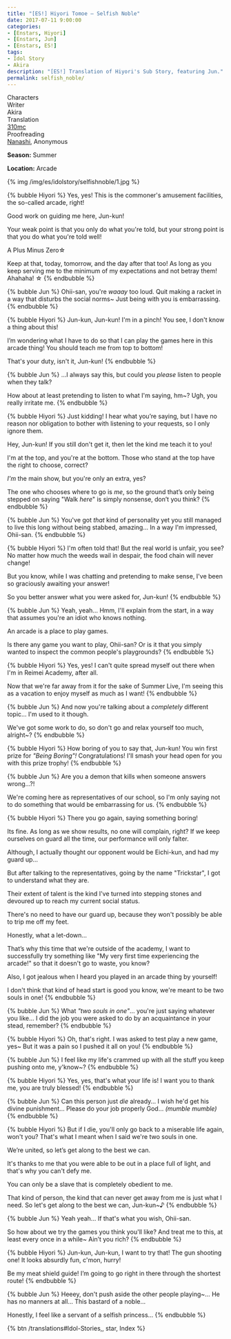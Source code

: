 ```yaml
---
title: "[ES!] Hiyori Tomoe – Selfish Noble"
date: 2017-07-11 9:00:00
categories:
- [Enstars, Hiyori]
- [Enstars, Jun]
- [Enstars, ES!]
tags:
- Idol Story
- Akira
description: "[ES!] Translation of Hiyori's Sub Story, featuring Jun."
permalink: selfish_noble/
---
```

<div class="three-wrapper" style="--storyColor:#965e7d;--storyColor-rgb:150,94,125;--storyColor-h:326.8;--storyColor-s: 23%;--storyColor-l:47.8%;">
    <div class="info-area">
        <div class="info">
            <div class="info-item characters">
                <div class="label">
                    Characters
                </div>
                <div class="value">
								<a href="/categories/Enstars/Hiyori" character="Hiyori"></a>
                <a href="/categories/Enstars/Jun" character="Jun"></a>
                </div>
            </div>
            <div class="info-item one">
                <div class="label">
                    Writer
                </div>
                <div class="value">
                    Akira
                </div>
            </div>
            <div class="info-item two">
                <div class="label">
                    Translation
                </div>
                <div class="value">
                    <a href="/about">310mc</a>
                </div>
            </div>
            <div class="info-item three">
                <div class="label">
                   Proofreading
                </div>
                <div class="value">
                    <a href="https://twitter.com/seiginoakashi">Nanashi</a>, Anonymous
                </div>
            </div>
        </div>
    </div>
</div>

<!-- more -->
<div class="msr-season spring">
    <p><span><b>Season:</b> Summer</span></p>
</div>

<div class="msr-location">
    <p><span><b>Location:</b> Arcade</span></p>
</div>

{% img /img/es/idolstory/selfishnoble/1.jpg %}

{% bubble Hiyori %}
Yes, yes! This is the commoner's amusement facilities, the so-called arcade, right!

Good work on guiding me here, Jun-kun!

Your weak point is that you only do what you're told, but your strong point is that you do what you're told well!

A Plus Minus Zero☆

Keep at that, today, tomorrow, and the day after that too! As long as you keep serving me to the minimum of my expectations and not betray them! Ahahaha! ☆
{% endbubble %}

{% bubble Jun %}
Ohii-san, you're *waaay* too loud. Quit making a racket in a way that disturbs the social norms~ Just being with you is embarrassing.
{% endbubble %}

{% bubble Hiyori %}
Jun-kun, Jun-kun! I'm in a pinch! You see, I don't know a thing about this!

I’m wondering what I have to do so that I can play the games here in this arcade thing! You should teach me from top to bottom!

That's your duty, isn't it, Jun-kun!
{% endbubble %}

{% bubble Jun %}
…I always say this, but could you *please* listen to people when they talk?

How about at least pretending to listen to what I'm saying, hm~? Ugh, you really irritate me.
{% endbubble %}

{% bubble Hiyori %}
Just kidding! I hear what you’re saying, but I have no reason nor obligation to bother with listening to your requests, so I only ignore them.

Hey, Jun-kun! If you still don't get it, then let the kind me teach it to you!

I'm at the top, and you're at the bottom. Those who stand at the top have the right to choose, correct?

*I'm* the main show, but you're only an extra, yes?

The one who chooses where to go is *me*, so the ground that’s only being stepped on saying "Walk *here*" is simply nonsense, don’t you think?
{% endbubble %}

{% bubble Jun %}
You've got *that* kind of personality yet you still managed to live this long without being stabbed, amazing… In a way I'm impressed, Ohii-san.
{% endbubble %}

{% bubble Hiyori %}
I'm often told that! But the real world is unfair, you see? No matter how much the weeds wail in despair, the food chain will never change!

But you know, while I was chatting and pretending to make sense, I've been so graciously awaiting your answer!

So you better answer what you were asked for, Jun-kun!
{% endbubble %}

{% bubble Jun %}
Yeah, yeah… Hmm, I'll explain from the start, in a way that assumes you're an idiot who knows nothing.

An arcade is a place to play games.

Is there any game you want to play, Ohii-san? Or is it that you simply wanted to inspect the common people's playgrounds?
{% endbubble %}

{% bubble Hiyori %}
Yes, yes! I can't quite spread myself out there when I'm in Reimei Academy, after all.

Now that we're far away from it for the sake of Summer Live, I'm seeing this as a vacation to enjoy myself as much as I want!
{% endbubble %}

{% bubble Jun %}
And now you're talking about a *completely* different topic… I'm used to it though.

We've got some work to do, so don't go and relax yourself too much, alright~?
{% endbubble %}

{% bubble Hiyori %}
How boring of you to say that, Jun-kun! You win first prize for *"Being Boring"!* Congratulations! I'll smash your head open for you with this prize trophy!
{% endbubble %}

{% bubble Jun %}
Are you a demon that kills when someone answers wrong…?!

We're coming here as representatives of our school, so I'm only saying not to do something that would be embarrassing for us.
{% endbubble %}

{% bubble Hiyori %}
There you go again, saying something boring!

Its fine. As long as we show results, no one will complain, right? If we keep ourselves on guard all the time, our performance will only falter.

Although, I actually thought our opponent would be Eichi-kun, and had my guard up…

But after talking to the representatives, going by the name "Trickstar", I got to understand what they are.

Their extent of talent is the kind I've turned into stepping stones and devoured up to reach my current social status.

There's no need to have our guard up, because they won't possibly be able to trip me off my feet.

Honestly, what a let-down…

That’s why this time that we're outside of the academy, I want to successfully try something like "My very first time experiencing the arcade!" so that it doesn't go to waste, you know?

Also, I got jealous when I heard you played in an arcade thing by yourself!

I don't think that kind of head start is good you know, we're meant to be two souls in one!
{% endbubble %}

{% bubble Jun %}
What <em>"two souls in one"</em>… you're just saying whatever you like… I did the job you were asked to do by an acquaintance in your stead, remember?
{% endbubble %}

{% bubble Hiyori %}
Oh, that's right. I was asked to test play a new game, yes~ But it was a pain so I pushed it all on you!
{% endbubble %}

{% bubble Jun %}
I feel like my life's crammed up with all the stuff you keep pushing onto me, y'know~?
{% endbubble %}

{% bubble Hiyori %}
Yes, yes, that's what your life is! I want you to thank me, you are truly blessed!
{% endbubble %}

{% bubble Jun %}
Can this person just *die* already… I wish he'd get his divine punishment… Please do your job properly God… <em><th>(mumble mumble)</th></em>
{% endbubble %}

{% bubble Hiyori %}
But if I die, you'll only go back to a miserable life again, won't you? That's what I meant when I said we're two souls in one.

We’re united, so let’s get along to the best we can.

It's thanks to me that you were able to be out in a place full of light, and that's why you can't defy me.

You can only be a slave that is completely obedient to me.

That kind of person, the kind that can never get away from me is just what I need. So let's get along to the best we can, Jun-kun~♪
{% endbubble %}

{% bubble Jun %}
Yeah yeah… If that's what you wish, Ohii-san.

So how about we try the games you think you'll like? And treat me to this, at least every once in a while~ Ain’t you rich?
{% endbubble %}

{% bubble Hiyori %}
Jun-kun, Jun-kun, I want to try that! The gun shooting one! It looks absurdly fun, c'mon, hurry!

Be my meat shield guide! I’m going to go right in there through the shortest route!
{% endbubble %}

{% bubble Jun %}
Heeey, don't push aside the other people playing~… He has no manners at all… This bastard of a noble…

Honestly, I feel like a servant of a selfish princess…
{% endbubble %}

<div toc>{% btn /translations#Idol-Stories,, star, Index %}</div>
